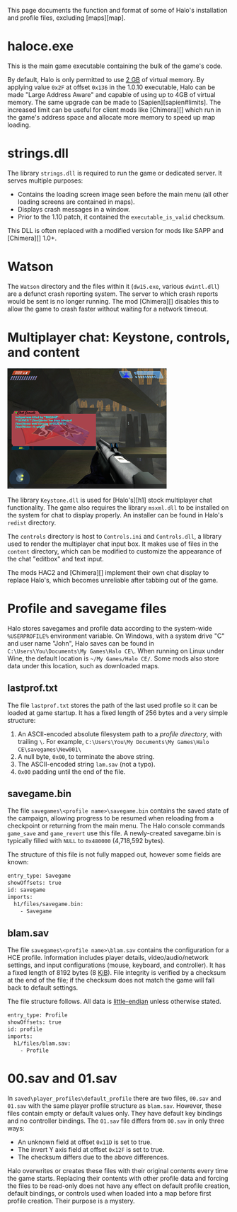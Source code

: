 This page documents the function and format of some of Halo's installation and profile files, excluding [maps][map].

# haloce.exe
This is the main game executable containing the bulk of the game's code.

By default, Halo is only permitted to use [2 GB][2gb] of virtual memory. By applying value `0x2F` at offset `0x136` in the 1.0.10 executable, Halo can be made "Large Address Aware" and capable of using up to 4GB of virtual memory. The same upgrade can be made to [Sapien][sapien#limits]. The increased limit can be useful for client mods like [Chimera][] which run in the game's address space and allocate more memory to speed up map loading.

# strings.dll
The library `strings.dll` is required to run the game or dedicated server. It serves multiple purposes:

* Contains the loading screen image seen before the main menu (all other loading screens are contained in maps).
* Displays crash messages in a window.
* Prior to the 1.10 patch, it contained the `executable_is_valid` checksum.

This DLL is often replaced with a modified version for mods like SAPP and [Chimera][] 1.0+.

# Watson
The `Watson` directory and the files within it (`dw15.exe`, various `dwintl.dll`) are a defunct crash reporting system. The server to which crash reports would be sent is no longer running. The mod [Chimera][] disables this to allow the game to crash faster without waiting for a network timeout.

# Multiplayer chat: Keystone, controls, and content

![.figure An example modified chat editbox, a practice abandoned after mods implemented better chat systems.](editbox.png)

The library `Keystone.dll` is used for [Halo's][h1] stock multiplayer chat functionality. The game also requires the library `msxml.dll` to be installed on the system for chat to display properly. An installer can be found in Halo's `redist` directory.

The `controls` directory is host to `Controls.ini` and `Controls.dll`, a library used to render the multiplayer chat input box. It makes use of files in the `content` directory, which can be modified to customize the appearance of the chat "editbox" and text input.

The mods HAC2 and [Chimera][] implement their own chat display to replace Halo's, which becomes unreliable after tabbing out of the game.

# Profile and savegame files
Halo stores savegames and profile data according to the system-wide `%USERPROFILE%` environment variable. On Windows, with a system drive "C" and user name "John", Halo saves can be found in `C:\Users\You\Documents\My Games\Halo CE\`. When running on Linux under Wine, the default location is `~/My Games/Halo CE/`. Some mods also store data under this location, such as downloaded maps.

## lastprof.txt
The file `lastprof.txt` stores the path of the last used profile so it can be loaded at game startup. It has a fixed length of 256 bytes and a very simple structure:

1. An ASCII-encoded absolute filesystem path to a _profile directory_, with trailing `\`. For example, `C:\Users\You\My Documents\My Games\Halo CE\savegames\New001\`
2. A null byte, `0x00`, to terminate the above string.
3. The ASCII-encoded string `lam.sav` (not a typo).
4. `0x00` padding until the end of the file.

## savegame.bin
The file `savegames\<profile name>\savegame.bin` contains the saved state of the campaign, allowing progress to be resumed when reloading from a checkpoint or returning from the main menu. The Halo console commands `game_save` and `game_revert` use this file. A newly-created savegame.bin is typically filled with `NULL` to `0x480000` (4,718,592 bytes).

The structure of this file is not fully mapped out, however some fields are known:

```.struct
entry_type: Savegame
showOffsets: true
id: savegame
imports:
  h1/files/savegame.bin:
    - Savegame
```

## blam.sav
The file `savegames\<profile name>\blam.sav` contains the configuration for a HCE profile. Information includes player details, video/audio/network settings, and input configurations (mouse, keyboard, and controller). It has a fixed length of 8192 bytes (8 [KiB][]). File integrity is verified by a checksum at the end of the file; if the checksum does not match the game will fall back to default settings.

The file structure follows. All data is [little-endian](https://en.wikipedia.org/wiki/Endianness) unless otherwise stated.

```.struct
entry_type: Profile
showOffsets: true
id: profile
imports:
  h1/files/blam.sav:
    - Profile
```

# 00.sav and 01.sav
In `saved\player_profiles\default_profile` there are two files, `00.sav` and `01.sav` with the same player profile structure as `blam.sav`. However, these files contain empty or default values only. They have default key bindings and no controller bindings. The `01.sav` file differs from `00.sav` in only three ways:

* An unknown field at offset `0x11D` is set to true.
* The invert Y axis field at offset `0x12F` is set to true.
* The checksum differs due to the above differences.

Halo overwrites or creates these files with their original contents every time the game starts. Replacing their contents with other profile data and forcing the files to be read-only does not have any effect on default profile creation, default bindings, or controls used when loaded into a map before first profile creation. Their purpose is a mystery.

[KiB]: https://en.wikipedia.org/wiki/Kibibyte
[2gb]: https://en.wikipedia.org/wiki/2_GB_limit
